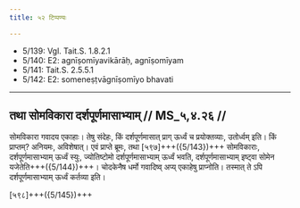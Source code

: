 ```yaml
---
title: ५२ टिप्पण्यः

---
```

- 5/139: Vgl. Tait.S. 1.8.2.1
- 5/140: E2: agnīṣomīyavikārāḥ, agnīṣomīyam
- 5/141: Tait.S. 2.5.5.1
- 5/142: E2: someneṣṭvāgnīṣomīyo bhavati

____________________________________________


## तथा सोमविकारा दर्शपूर्णमासाभ्याम् // MS_५,४.२६ //

सोमविकारा गवादय एकाहाः। तेषु संदेहः, किं दर्शपूर्णमासात् प्राग् ऊर्ध्वं च प्रयोक्तव्याः, उतोर्ध्वम् इति। किं प्राप्तम्? अनियमः, अविशेषात्। एवं प्राप्ते ब्रूमः, तथा [५९७]+++({5/143})+++ सोमविकाराः, दर्शपूर्णमासाभ्याम् ऊर्ध्वं स्युः, ज्योतिष्टोमो दर्शपूर्णमासाभ्याम् ऊर्ध्वं भवति, दर्शपूर्णमासाभ्याम् इष्ट्वा सोमेन यजेतेति+++({5/144})+++। चोदकेनैष धर्मो गवादिष्व् अप्य् एकाहेषु प्राप्नोति। तस्मात् ते ऽपि दर्शपूर्णमासाभ्याम् ऊर्ध्वं कर्तव्या इति।

[५९८]+++({5/145})+++
